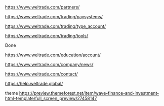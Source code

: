 
https://www.weltrade.com/partners/

https://www.weltrade.com/trading/paysystems/

https://www.weltrade.com/trading/type_account/

https://www.weltrade.com/trading/tools/


Done

https://www.weltrade.com/education/account/

https://www.weltrade.com/company/news/

https://www.weltrade.com/contact/

https://help.weltrade.global/


theme https://preview.themeforest.net/item/wave-finance-and-investment-html-template/full_screen_preview/27458147
